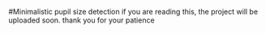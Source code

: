 #Minimalistic pupil size detection
if you are reading this, the project will be uploaded soon. thank you for your patience
